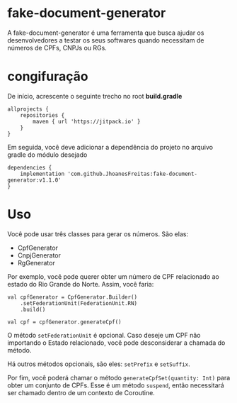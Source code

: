 # fake-document-generator

A fake-document-generator é uma ferramenta que busca ajudar os desenvolvedores a testar os seus
softwares quando necessitam de números de CPFs, CNPJs ou RGs.

# congifuração

De início, acrescente o seguinte trecho no root <b>build.gradle</b>

```
allprojects {
    repositories {
        maven { url 'https://jitpack.io' }
    }
}
```

Em seguida, você deve adicionar a dependência do projeto no arquivo gradle do módulo desejado

```
dependencies {
    implementation 'com.github.JhoanesFreitas:fake-document-generator:v1.1.0'
}
```

# Uso

Você pode usar três classes para gerar os números. São elas:

* CpfGenerator
* CnpjGenerator
* RgGenerator

Por exemplo, você pode querer obter um número de CPF relacionado ao estado do Rio Grande do Norte. 
Assim, você faria:

```
val cpfGenerator = CpfGenerator.Builder()
    .setFederationUnit(FederationUnit.RN)
    .build()
    
val cpf = cpfGenerator.generateCpf()
```

O método `setFederationUnit` é opcional. Caso deseje um CPF não importando o Estado relacionado,
você pode desconsiderar a chamada do método.

Há outros métodos opcionais, são eles: `setPrefix` e `setSuffix`.

Por fim, você poderá chamar o método `generateCpfSet(quantity: Int)` para obter um conjunto de
CPFs. Esse é um método `suspend`, então necessitará ser chamado dentro de um contexto de Coroutine.
